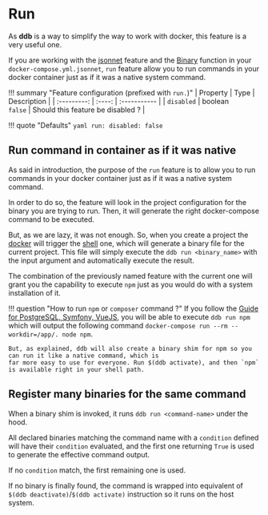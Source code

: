 Run
===

As **ddb** is a way to simplify the way to work with docker, this feature is a very useful one. 

If you are working with the [jsonnet](./jsonnet.md) feature and the [Binary](./jsonnet.md#binary) function in your 
`docker-compose.yml.jsonnet`, `run` feature allow you to run commands in your docker container just as if it 
was a native system command.

!!! summary "Feature configuration (prefixed with `run.`)"
    | Property | Type | Description |
    | :---------: | :----: | :----------- |
    | `disabled` | boolean<br>`false` | Should this feature be disabled ? |

!!! quote "Defaults"
    ```yaml
    run:
        disabled: false
    ```

Run command in container as if it was native
---

As said in introduction, the purpose of the `run` feature is to allow you to run commands in your docker container 
just as if it was a native system command.

In order to do so, the feature will look in the project configuration for the binary you are trying to run. Then, it 
will generate the right docker-compose command to be executed.

But, as we are lazy, it was not enough. 
So, when you create a project  the [docker](./docker.md) will trigger the [shell](./shell.md) one, which will generate a 
binary file for the current project. This file will simply execute the `ddb run <binary_name>` with the input argument 
and automatically execute the result.

The combination of the previously named feature with the current one will grant you the capability to execute `npm` just
as you would do with a system installation of it.

!!! question "How to run `npm` or `composer` command ?"
    If you follow the [Guide for PostgreSQL, Symfony, VueJS](../guides/psql-symfony-vue.md), you will be able to execute
    `ddb run npm` which will output the following command `docker-compose run --rm --workdir=/app/. node npm`.
    
    But, as explained, ddb will also create a binary shim for npm so you can run it like a native command, which is 
    far more easy to use for everyone. Run $(ddb activate), and then `npm` is available right in your shell path.

Register many binaries for the same command
---

When a binary shim is invoked, it runs `ddb run <command-name>` under the hood.

All declared binaries matching the command name with a `condition` defined will have their `condition` evaluated, and 
the first one returning `True` is used to generate the effective command output. 

If no `condition` match, the first remaining one is used.

If no binary is finally found, the command is wrapped into equivalent of `$(ddb deactivate)`/`$(ddb activate)`
instruction so it runs on the host system.

